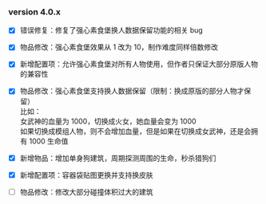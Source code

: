 ### version 4.0.x
-[x] 错误修复：修复了强心素食堡换人数据保留功能的相关 bug

-[x] 物品修改：强心素食堡效果从 1 改为 10，制作难度同样倍数修改
-[x] 新增配置项：允许强心素食堡对所有人物使用，但作者只保证大部分原版人物的兼容性
-[x] 物品修改：强心素食堡支持换人数据保留（限制：换成原版的部分人物才保留）  
     比如：  
     女武神的血量为 1000，切换成火女，她血量会变为 1000  
     如果切换成模组人物，则不会增加血量，但是如果在切换成女武神，还是会拥有 1000 生命值  
-[x] 新增物品：增加单身狗建筑，周期探测周围的生命，秒杀猎狗们
-[x] 新增配置项：容器袋贴图更换并支持换皮肤

-[ ] 物品修改：修改大部分碰撞体积过大的建筑
